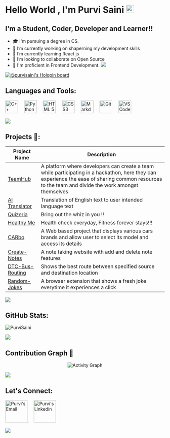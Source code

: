 # Hello World , I'm Purvi Saini <img src="https://media.giphy.com/media/hvRJCLFzcasrR4ia7z/giphy.gif" width="25px">

## I'm a Student, Coder, Developer and Learner!!
- 🎓 I'm pursuing a degree in CS.
- 🔭 I’m currently working on shaperning my development skills
- 🌱 I’m currently learning React js
- 👯 I’m looking to collaborate on Open Source
- 🥇 I'm proficient in Frontend Development.
<a href="https://github.com/404"><img src="https://user-images.githubusercontent.com/73097560/115834477-dbab4500-a447-11eb-908a-139a6edaec5c.gif"></a>

[![@purvisaini's Holopin board](https://holopin.me/purvisaini)](https://holopin.io/@purvisaini)
<!---
PurviSaini/PurviSaini is a ✨ special ✨ repository because its `README.md` (this file) appears on your GitHub profile.
You can click the Preview link to take a look at your changes.
--->

## Languages and Tools:
  <img title="C++" height="40px" src="https://img.icons8.com/color/240/000000/c-plus-plus-logo.png" /> &nbsp;&nbsp;&nbsp;
  <img title="Python" height="40px" src="https://img.icons8.com/color/48/000000/python--v1.png"/> &nbsp;&nbsp;&nbsp;
  <img title="HTML 5" height="40px" src="https://img.icons8.com/color/48/000000/html-5.png"/> &nbsp;&nbsp;&nbsp;
  <img title="CSS3" height="40px" src="https://img.icons8.com/color/48/000000/css3.png"/> &nbsp;&nbsp;&nbsp;
  <img title="Markdown" height="40px" src="https://img.icons8.com/office/80/000000/markdown.png"/> &nbsp;&nbsp;&nbsp;
  <img title="Git" height="40px" src="https://user-images.githubusercontent.com/85930567/155733391-1cad1bbc-b9d6-4fd9-91c2-37f778f88a96.png" /> &nbsp;&nbsp;&nbsp;
  <img title="VS Code" height="40px" src="https://img.icons8.com/fluency/144/000000/visual-studio-code-2019.png"/> &nbsp;&nbsp;&nbsp;
  
<a href="https://github.com/404"><img src="https://user-images.githubusercontent.com/73097560/115834477-dbab4500-a447-11eb-908a-139a6edaec5c.gif"></a>
 
 ## Projects 💼:
| Project Name | Description |
| -----------  | ----------- |
| [TeamHub](https://github.com/PurviSaini/TeamHub) | A platform where developers can create a team while participating in a hackathon, here they can experience the ease of sharing common resources to the team and divide the work amongst themselves  |
| [AI Translator](https://github.com/PurviSaini/AI-Translator) | Translation of English text to user intended language text |
| [Quizeria](https://github.com/PurviSaini/Quizeria) | Bring out the whiz in you !! |
| [Healthy Me](https://github.com/PurviSaini/Healthy-Me) | Health check everyday, Fitness forever stays!!! |
| [CARbo](https://github.com/PurviSaini/CARbo) | A Web based project that displays various cars brands and allow user to select its model and access its details|
| [Create-Notes](https://github.com/PurviSaini/CreateNotes) | A note taking website with add and delete note features |
| [DTC-Bus-Routing](https://github.com/PurviSaini/DTC-Bus-Routing) | Shows the best route between specified source and destination location |
| [Random-Jokes](https://github.com/PurviSaini/Random-Jokes) | A browser extension that shows a fresh joke everytime it experiences a click |

<a href="https://github.com/404"><img src="https://user-images.githubusercontent.com/73097560/115834477-dbab4500-a447-11eb-908a-139a6edaec5c.gif"></a>

  ## GitHub Stats:
 
<img src="https://github-readme-streak-stats.herokuapp.com/?user=PurviSaini&theme=vue-dark&hide_border=true&border_radius=5.2" alt="PurviSaini" />
</p>

<a href="https://github.com/404"><img src="https://user-images.githubusercontent.com/73097560/115834477-dbab4500-a447-11eb-908a-139a6edaec5c.gif"></a>

## Contribution Graph 🎡
<p align="left">
  <p align = "center"> <img src = "https://github-readme-activity-graph.vercel.app/graph?username=PurviSaini&theme=redical&area=true&radius=14" alt = "Activity Graph") </p>
</p>

<a href="https://github.com/404"><img src="https://user-images.githubusercontent.com/73097560/115834477-dbab4500-a447-11eb-908a-139a6edaec5c.gif"></a>

  ## Let's Connect:

<div>
<a href="mailto:purvisaini157@gmail.com">
  <img alt="Purvi's Email" height="70px" src="https://user-images.githubusercontent.com/85930567/175770833-302b4ef2-faeb-421f-88eb-744737a4ad74.png"
/>
</a>  &nbsp; &nbsp;
<a href="https://www.linkedin.com/in/purvi-saini-a30a23246">
  <img alt="Purvi's Linkedin" height="70px" src="https://user-images.githubusercontent.com/85930567/175769904-8f101a4f-5415-4855-83d8-11e8c1ee37b1.png" />
</a>
</div>

<a href="https://github.com/404"><img src="https://user-images.githubusercontent.com/73097560/115834477-dbab4500-a447-11eb-908a-139a6edaec5c.gif"></a>
